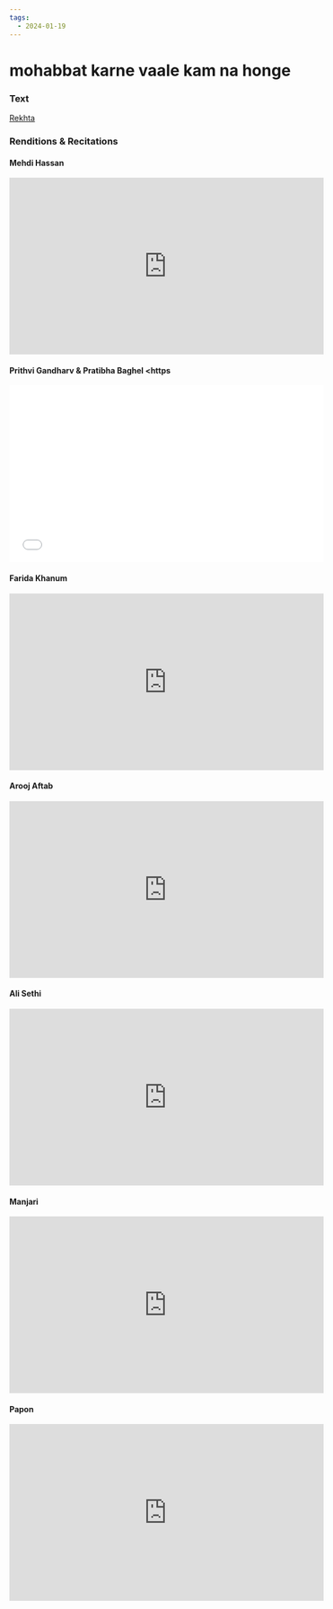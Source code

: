 ```yaml
---
tags:
  - 2024-01-19
---
```

# mohabbat karne vaale kam na honge

### Text
[Rekhta](https://www.rekhta.org/ghazals/mohabbat-karne-vaale-kam-na-honge-hafeez-hoshiarpuri-ghazals?sort=popularity-desc&lang=ur)

### Renditions & Recitations

#### Mehdi Hassan

<iframe width="560" height="315" src="https://www.youtube.com/embed/iaQvfxnJwsw" title="YouTube video player" frameborder="0" allow="accelerometer; autoplay; clipboard-write; encrypted-media; gyroscope; picture-in-picture" allowfullscreen></iframe>

#### Prithvi Gandharv & Pratibha Baghel <https

<iframe width="560" height="315" src="//www.youtube.com/embed/enpS7hw_ZYM>" title="YouTube video player" frameborder="0" allow="accelerometer; autoplay; clipboard-write; encrypted-media; gyroscope; picture-in-picture" allowfullscreen></iframe>

#### Farida Khanum

<iframe width="560" height="315" src="https://www.youtube.com/embed/BCJwxuXWvh0" title="YouTube video player" frameborder="0" allow="accelerometer; autoplay; clipboard-write; encrypted-media; gyroscope; picture-in-picture" allowfullscreen></iframe>

#### Arooj Aftab

<iframe width="560" height="315" src="https://www.youtube.com/embed/Wu-ljkAVMhE" title="YouTube video player" frameborder="0" allow="accelerometer; autoplay; clipboard-write; encrypted-media; gyroscope; picture-in-picture" allowfullscreen></iframe>

#### Ali Sethi

<iframe width="560" height="315" src="https://www.youtube.com/embed/dnAECsoC0RI" title="YouTube video player" frameborder="0" allow="accelerometer; autoplay; clipboard-write; encrypted-media; gyroscope; picture-in-picture" allowfullscreen></iframe>

#### Manjari

<iframe width="560" height="315" src="https://www.youtube.com/embed/W3Fx7Vpo2PI" title="YouTube video player" frameborder="0" allow="accelerometer; autoplay; clipboard-write; encrypted-media; gyroscope; picture-in-picture" allowfullscreen></iframe>

#### Papon

<iframe width="560" height="315" src="https://www.youtube.com/embed/ULK7Vn3xcgU" title="YouTube video player" frameborder="0" allow="accelerometer; autoplay; clipboard-write; encrypted-media; gyroscope; picture-in-picture" allowfullscreen></iframe>

